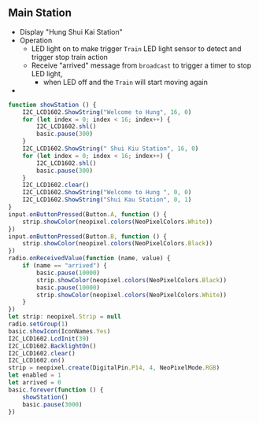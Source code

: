 ## Main Station

- Display "Hung Shui Kai Station"
- Operation
  - LED light on to make trigger `Train` LED light sensor to detect and trigger stop train action
  - Receive "arrived" message from `broadcast` to trigger a timer to stop LED light,
    - when LED off and the `Train` will start moving again
- 



```javascript
function showStation () {
    I2C_LCD1602.ShowString("Welcome to Hung", 16, 0)
    for (let index = 0; index < 16; index++) {
        I2C_LCD1602.shl()
        basic.pause(300)
    }
    I2C_LCD1602.ShowString(" Shui Kiu Station", 16, 0)
    for (let index = 0; index < 16; index++) {
        I2C_LCD1602.shl()
        basic.pause(300)
    }
    I2C_LCD1602.clear()
    I2C_LCD1602.ShowString("Welcome to Hung ", 0, 0)
    I2C_LCD1602.ShowString("Shui Kau Station", 0, 1)
}
input.onButtonPressed(Button.A, function () {
    strip.showColor(neopixel.colors(NeoPixelColors.White))
})
input.onButtonPressed(Button.B, function () {
    strip.showColor(neopixel.colors(NeoPixelColors.Black))
})
radio.onReceivedValue(function (name, value) {
    if (name == "arrived") {
        basic.pause(10000)
        strip.showColor(neopixel.colors(NeoPixelColors.Black))
        basic.pause(10000)
        strip.showColor(neopixel.colors(NeoPixelColors.White))
    }
})
let strip: neopixel.Strip = null
radio.setGroup(1)
basic.showIcon(IconNames.Yes)
I2C_LCD1602.LcdInit(39)
I2C_LCD1602.BacklightOn()
I2C_LCD1602.clear()
I2C_LCD1602.on()
strip = neopixel.create(DigitalPin.P14, 4, NeoPixelMode.RGB)
let enabled = 1
let arrived = 0
basic.forever(function () {
    showStation()
    basic.pause(3000)
})

```

